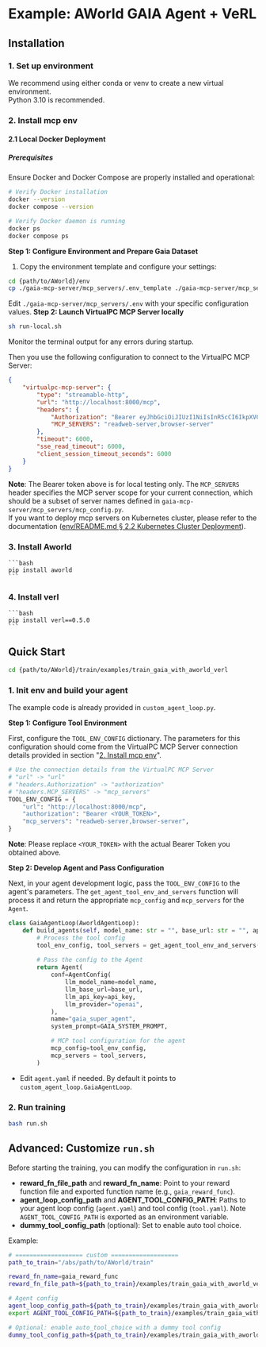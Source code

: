 # Example: AWorld GAIA Agent + VeRL

## Installation

### 1. Set up environment
We recommend using either conda or venv to create a new virtual environment.\
Python 3.10 is recommended.

### 2. Install mcp env
#### 2.1 Local Docker Deployment
##### Prerequisites
Ensure Docker and Docker Compose are properly installed and operational:
```bash
# Verify Docker installation
docker --version
docker compose --version

# Verify Docker daemon is running
docker ps
docker compose ps
```

**Step 1: Configure Environment and Prepare Gaia Dataset**

1. Copy the environment template and configure your settings:

```bash
cd {path/to/AWorld}/env
cp ./gaia-mcp-server/mcp_servers/.env_template ./gaia-mcp-server/mcp_servers/.env
```

Edit `./gaia-mcp-server/mcp_servers/.env` with your specific configuration values.
**Step 2: Launch VirtualPC MCP Server locally**

```bash
sh run-local.sh
```

Monitor the terminal output for any errors during startup.

Then you use the following configuration to connect to the VirtualPC MCP Server:

```json
{
    "virtualpc-mcp-server": {
        "type": "streamable-http",
        "url": "http://localhost:8000/mcp",
        "headers": {
            "Authorization": "Bearer eyJhbGciOiJIUzI1NiIsInR5cCI6IkpXVCJ9.eyJhcHAiOiJsb2NhbF9kZWJ1ZyIsInZlcnNpb24iOjEsInRpbWUiOjE3NTYzOTUzNzIuMTg0MDc0NH0.SALKn1dxEzsdX82-e3jAJANAo_kE4NO4192Epw5rYmQ",
            "MCP_SERVERS": "readweb-server,browser-server"
        },
        "timeout": 6000,
        "sse_read_timeout": 6000,
        "client_session_timeout_seconds": 6000
    }
}
```

**Note**: The Bearer token above is for local testing only. The `MCP_SERVERS` header specifies the MCP server scope for your current connection, which should be a subset of server names defined in `gaia-mcp-server/mcp_servers/mcp_config.py`.\
If you want to deploy mcp servers on Kubernetes cluster, please refer to the documentation ([env/README.md § 2.2 Kubernetes Cluster Deployment](../../../env/README.md#22-kubernetes-cluster-deployment)).

### 3. Install Aworld
    ```bash
    pip install aworld
    ```
### 4. Install verl
    ```bash
    pip install verl==0.5.0
    ```

## Quick Start
```bash
cd {path/to/AWorld}/train/examples/train_gaia_with_aworld_verl
```
### 1. Init env and build your agent
The example code is already provided in `custom_agent_loop.py`.

**Step 1: Configure Tool Environment**

First, configure the `TOOL_ENV_CONFIG` dictionary. The parameters for this configuration should come from the VirtualPC MCP Server connection details provided in section "[2. Install mcp env](#2-install-mcp-env)".

```python
# Use the connection details from the VirtualPC MCP Server
# "url" -> "url"
# "headers.Authorization" -> "authorization"
# "headers.MCP_SERVERS" -> "mcp_servers"
TOOL_ENV_CONFIG = {
    "url": "http://localhost:8000/mcp",
    "authorization": "Bearer <YOUR_TOKEN>",
    "mcp_servers": "readweb-server,browser-server",
}
```
**Note**: Please replace `<YOUR_TOKEN>` with the actual Bearer Token you obtained above.

**Step 2: Develop Agent and Pass Configuration**

Next, in your agent development logic, pass the `TOOL_ENV_CONFIG` to the agent's parameters. The `get_agent_tool_env_and_servers` function will process it and return the appropriate `mcp_config` and `mcp_servers` for the `Agent`.

```python
class GaiaAgentLoop(AworldAgentLoop):
    def build_agents(self, model_name: str = "", base_url: str = "", api_key: str = "") -> Union[Agent, Swarm]:
        # Process the tool config
        tool_env_config, tool_servers = get_agent_tool_env_and_servers(TOOL_ENV_CONFIG)
        
        # Pass the config to the Agent
        return Agent(
            conf=AgentConfig(
                llm_model_name=model_name,
                llm_base_url=base_url,
                llm_api_key=api_key,
                llm_provider="openai",
            ),
            name="gaia_super_agent",
            system_prompt=GAIA_SYSTEM_PROMPT,

            # MCP tool configuration for the agent
            mcp_config=tool_env_config,
            mcp_servers = tool_servers,
        )
```
- Edit `agent.yaml` if needed. By default it points to `custom_agent_loop.GaiaAgentLoop`.


### 2. Run training
```bash
bash run.sh
```


## Advanced: Customize `run.sh` 
Before starting the training, you can modify the configuration in `run.sh`:
- **reward_fn_file_path** and **reward_fn_name**: Point to your reward function file and exported function name (e.g., `gaia_reward_func`).
- **agent_loop_config_path** and **AGENT_TOOL_CONFIG_PATH**: Paths to your agent loop config (`agent.yaml`) and tool config (`tool.yaml`). Note `AGENT_TOOL_CONFIG_PATH` is exported as an environment variable.
- **dummy_tool_config_path** (optional): Set to enable auto tool choice.

Example:
```bash
# =================== custom ===================
path_to_train="/abs/path/to/AWorld/train"

reward_fn_name=gaia_reward_func
reward_fn_file_path=${path_to_train}/examples/train_gaia_with_aworld_verl/metrics/gaia_reward_function.py

# Agent config
agent_loop_config_path=${path_to_train}/examples/train_gaia_with_aworld_verl/agent.yaml
export AGENT_TOOL_CONFIG_PATH=${path_to_train}/examples/train_gaia_with_aworld_verl/configs/tool.yaml

# Optional: enable auto_tool_choice with a dummy tool config
dummy_tool_config_path=${path_to_train}/examples/train_gaia_with_aworld_verl/configs/dummy_tool_config.yaml
```
